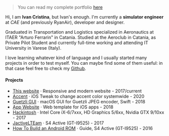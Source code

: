 
> You can read my complete portfolio [here](/portfolio/)

Hi, I am **Ivan Cristina**, but Ivan's enough. I'm currently a **simulator engineer** at *CAE* (and previously RyanAir), developer and designer.

Graduated in Transportation and Logistics specialized in Aeronautics at ITAER "Arturo Ferrarin" in Catania. Studied at the Aeroclub in Catania, as Private Pilot Student and currently full-time working and attending IT University in Varese (Italy).

I love learning whatever kind of language and I usually started many projects in order to test myself. You can maybe find some of them useful: in that case feel free to check my [Github](https://github.com/ivancristina/).

#### Projects

- [This website](https://github.com/ivancristina/ivancristina.github.io) · Responsive and modern website - 2017/current
- [Accent](https://github.com/ivancristina/accent) · iOS Tweak to change accent color systemwide - 2020
- [Guetzli GUI](https://github.com/ivancristina/guetzli-gui) · macOS GUI for Guetzli JPEG encoder, Swift - 2018
- [App Website](/app_site/) · Web template for iOS apps - 2018
- [Hackintosh](/2017/10/01/Hackintosh/) · Intel Core iX-6/7xxx, HD Graphics 5/6xx, Nvidia GTX 9/10xx - 2017
- [JactiveLTEam](https://jactivelteam.github.io/) · S4 Active (GT-I9525) - 2017
- [How To Build an Android ROM](/HowToBuild/) · Guide, S4 Active (GT-I9525) - 2016
